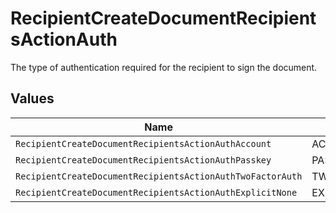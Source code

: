 # RecipientCreateDocumentRecipientsActionAuth

The type of authentication required for the recipient to sign the document.


## Values

| Name                                                       | Value                                                      |
| ---------------------------------------------------------- | ---------------------------------------------------------- |
| `RecipientCreateDocumentRecipientsActionAuthAccount`       | ACCOUNT                                                    |
| `RecipientCreateDocumentRecipientsActionAuthPasskey`       | PASSKEY                                                    |
| `RecipientCreateDocumentRecipientsActionAuthTwoFactorAuth` | TWO_FACTOR_AUTH                                            |
| `RecipientCreateDocumentRecipientsActionAuthExplicitNone`  | EXPLICIT_NONE                                              |